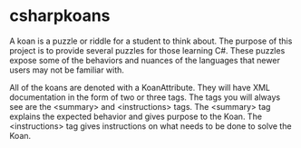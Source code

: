 csharpkoans
===========

A koan is a puzzle or riddle for a student to think about. The purpose of this project is to provide several puzzles for those learning C#. These puzzles expose some of the behaviors and nuances of the languages that newer users may not be familiar with.

All of the koans are denoted with a KoanAttribute. They will have XML documentation in the form of two or three tags. The tags you will always see are the \<summary\> and \<instructions\> tags. The \<summary\> tag explains the expected behavior and gives purpose to the Koan. The \<instructions\> tag gives instructions on what needs to be done to solve the Koan.
